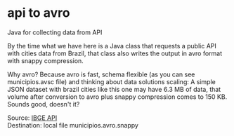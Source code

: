# api to avro

Java for collecting data from API 

By the time what we have here is a Java class that requests a public API with cities data from Brazil, that class also writes the output in avro format with snappy compression. 

Why avro? Because avro is fast, schema flexible (as you can see municipios.avsc file) and thinking about data solutions scaling: A simple JSON dataset with brazil cities like this one may have 6.3 MB of data, that volume after conversion to avro plus snappy compression comes to 150 KB. Sounds good, doesn't it?

Source: [IBGE API](https://servicodados.ibge.gov.br/api/docs/localidades#api-Municipios-municipiosGet)   
Destination: local file municipios.avro.snappy
